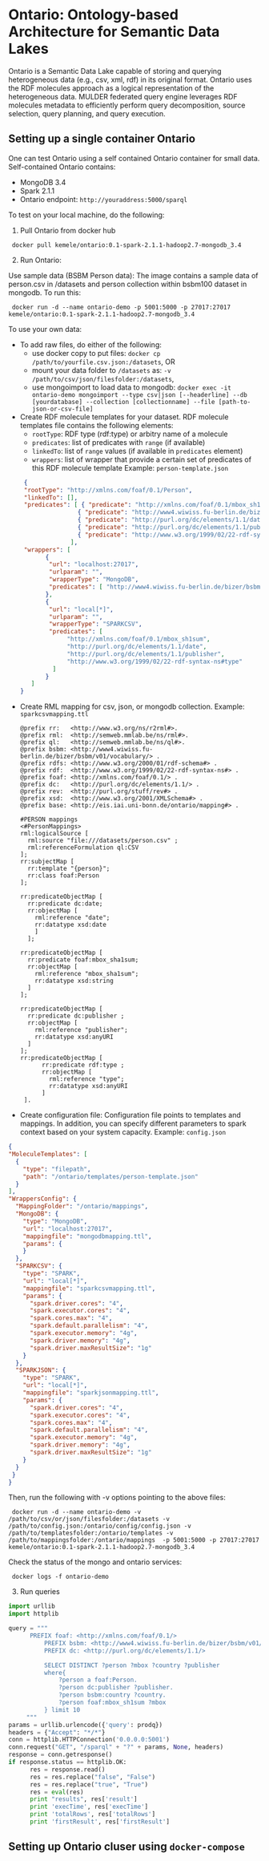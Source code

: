 # Ontario: Ontology-based Architecture for Semantic Data Lakes

Ontario is a Semantic Data Lake capable of storing and querying heterogeneous data (e.g., csv, xml, rdf) in its original format. Ontario uses the RDF molecules approach as a logical representation of the heterogeneous data. MULDER federated query engine leverages RDF molecules metadata to efficiently perform query decomposition, source selection, query planning, and query execution.

## Setting up a single container Ontario

One can test Ontario using a self contained Ontario container for small data. 
Self-contained Ontario contains:
* MongoDB 3.4
* Spark 2.1.1
* Ontario endpoint: `http://youraddress:5000/sparql`

To test on your local machine, do the following:

1. Pull Ontario from docker hub

  ```
   docker pull kemele/ontario:0.1-spark-2.1.1-hadoop2.7-mongodb_3.4
  ```

2. Run Ontario:

Use sample data (BSBM Person data):
The image contains a sample data of person.csv in /datasets and person collection within bsbm100 dataset in  mongodb. To run this:
  ```
   docker run -d --name ontario-demo -p 5001:5000 -p 27017:27017 kemele/ontario:0.1-spark-2.1.1-hadoop2.7-mongodb_3.4
  ```

To use your own data:
  * To add raw files, do either of the following:
    * use docker copy to put files: `docker cp /path/to/yourfile.csv.json:/datasets`, OR
    * mount your data folder to `/datasets` as: `-v /path/to/csv/json/filesfolder:/datasets`,
    * use mongoimport to load data to mongodb: `docker exec -it ontario-demo mongoimport --type csv|json [--headerline] --db [yourdatabase] --collection [collectionname] --file [path-to-json-or-csv-file]`
  * Create RDF molecule templates for your dataset. 
    RDF molecule templates file contains the following elements:
    * `rootType`: RDF type (rdf:type) or arbitry name of a molecule
    * `predicates`: list of predicates with `range` (if available)
    * `linkedTo`: list of `range` values (if available in `predicates` element)
    * `wrappers`: list of wrapper that provide a certain set of predicates of this RDF molecule template
   Example: `person-template.json`
    ```json
     {
     "rootType": "http://xmlns.com/foaf/0.1/Person",
     "linkedTo": [],
     "predicates": [ { "predicate": "http://xmlns.com/foaf/0.1/mbox_sh1sum", "range": [] },
                    { "predicate": "http://www4.wiwiss.fu-berlin.de/bizer/bsbm/v01/vocabulary/country", "range": [] },
                    { "predicate": "http://purl.org/dc/elements/1.1/date", "range": [] },
                    { "predicate": "http://purl.org/dc/elements/1.1/publisher", "range": [] },
                    { "predicate": "http://www.w3.org/1999/02/22-rdf-syntax-ns#type", "range": [] }
                  ],
     "wrappers": [
           {
            "url": "localhost:27017",
            "urlparam": "",
            "wrapperType": "MongoDB",
            "predicates": [ "http://www4.wiwiss.fu-berlin.de/bizer/bsbm/v01/vocabulary/country" ]
           },
           {
            "url": "local[*]",
            "urlparam": "",
            "wrapperType": "SPARKCSV",
            "predicates": [
                 "http://xmlns.com/foaf/0.1/mbox_sh1sum",
                 "http://purl.org/dc/elements/1.1/date",
                 "http://purl.org/dc/elements/1.1/publisher",
                 "http://www.w3.org/1999/02/22-rdf-syntax-ns#type"
             ]
           }
       ]
    }
    ```
  * Create RML mapping for csv, json, or mongodb collection.
    Example: `sparkcsvmapping.ttl`
    ```
    @prefix rr:   <http://www.w3.org/ns/r2rml#>.
    @prefix rml:  <http://semweb.mmlab.be/ns/rml#>.
    @prefix ql:   <http://semweb.mmlab.be/ns/ql#>.
    @prefix bsbm: <http://www4.wiwiss.fu-berlin.de/bizer/bsbm/v01/vocabulary/> .
    @prefix rdfs: <http://www.w3.org/2000/01/rdf-schema#> .
    @prefix rdf:  <http://www.w3.org/1999/02/22-rdf-syntax-ns#> .
    @prefix foaf: <http://xmlns.com/foaf/0.1/> .
    @prefix dc:   <http://purl.org/dc/elements/1.1/> .
    @prefix rev:  <http://purl.org/stuff/rev#> .
    @prefix xsd:  <http://www.w3.org/2001/XMLSchema#> .
    @prefix base: <http://eis.iai.uni-bonn.de/ontario/mapping#> .

    #PERSON mappings
    <#PersonMappings>
    rml:logicalSource [
      rml:source "file:///datasets/person.csv" ;
      rml:referenceFormulation ql:CSV
    ];
    rr:subjectMap [
      rr:template "{person}";
      rr:class foaf:Person
    ];

    rr:predicateObjectMap [
      rr:predicate dc:date;
      rr:objectMap [
        rml:reference "date";
        rr:datatype xsd:date
        ]
      ];

    rr:predicateObjectMap [
      rr:predicate foaf:mbox_sha1sum;
      rr:objectMap [
        rml:reference "mbox_sha1sum";
        rr:datatype xsd:string
      ]
    ];

    rr:predicateObjectMap [
      rr:predicate dc:publisher ;
      rr:objectMap [
        rml:reference "publisher";
        rr:datatype xsd:anyURI
      ]
    ];
    rr:predicateObjectMap [
          rr:predicate rdf:type ;
          rr:objectMap [
            rml:reference "type";
            rr:datatype xsd:anyURI
          ]
     ].  
    ```
  * Create configuration file:
   Configuration file points to templates and mappings. In addition, you can specify different parameters to spark context based on your system capacity.
   Example: `config.json`
   ```json
   {
   "MoleculeTemplates": [
     {
       "type": "filepath",
       "path": "/ontario/templates/person-template.json"
     }
   ],
   "WrappersConfig": {
     "MappingFolder": "/ontario/mappings",
     "MongoDB": {
       "type": "MongoDB",
       "url": "localhost:27017",
       "mappingfile": "mongodbmapping.ttl",
       "params": {
       }
     },
     "SPARKCSV": {
       "type": "SPARK",
       "url": "local[*]",
       "mappingfile": "sparkcsvmapping.ttl",
       "params": {
         "spark.driver.cores": "4",
         "spark.executor.cores": "4",
         "spark.cores.max": "4",
         "spark.default.parallelism": "4",
         "spark.executor.memory": "4g",
         "spark.driver.memory": "4g",
         "spark.driver.maxResultSize": "1g"
       }
     },
     "SPARKJSON": {
       "type": "SPARK",
       "url": "local[*]",
       "mappingfile": "sparkjsonmapping.ttl",
       "params": {
         "spark.driver.cores": "4",
         "spark.executor.cores": "4",
         "spark.cores.max": "4",
         "spark.default.parallelism": "4",
         "spark.executor.memory": "4g",
         "spark.driver.memory": "4g",
         "spark.driver.maxResultSize": "1g"
       }
     }
    }
   }
   ``` 
Then, run the following with -v options pointing to the above files:
  ```
   docker run -d --name ontario-demo -v /path/to/csv/or/json/filesfolder:/datasets -v /path/to/config.json:/ontario/config/config.json -v /path/to/templatesfolder:/ontario/templates -v /path/to/mappingsfolder:/ontario/mappings  -p 5001:5000 -p 27017:27017 kemele/ontario:0.1-spark-2.1.1-hadoop2.7-mongodb_3.4
  ```
 Check the status of the mongo and ontario services:
  ```
   docker logs -f ontario-demo
  ```

3. Run queries 

  ```python
  import urllib
  import httplib
  
  query = """
	    PREFIX foaf: <http://xmlns.com/foaf/0.1/>
            PREFIX bsbm: <http://www4.wiwiss.fu-berlin.de/bizer/bsbm/v01/vocabulary/>
            PREFIX dc: <http://purl.org/dc/elements/1.1/>

            SELECT DISTINCT ?person ?mbox ?country ?publisher
            where{
                ?person a foaf:Person.
                ?person dc:publisher ?publisher.
                ?person bsbm:country ?country.
                ?person foaf:mbox_sh1sum ?mbox
            } limit 10
       """
  params = urllib.urlencode({'query': prodq})
  headers = {"Accept": "*/*"}
  conn = httplib.HTTPConnection('0.0.0.0:5001')
  conn.request("GET", "/sparql" + "?" + params, None, headers)
  response = conn.getresponse()
  if response.status == httplib.OK:
        res = response.read()
        res = res.replace("false", "False")
        res = res.replace("true", "True")
        res = eval(res)
        print "results", res['result']
        print 'execTime', res['execTime']
        print 'totalRows', res['totalRows']
        print 'firstResult', res['firstResult']
  ```

## Setting up Ontario cluser using `docker-compose`



